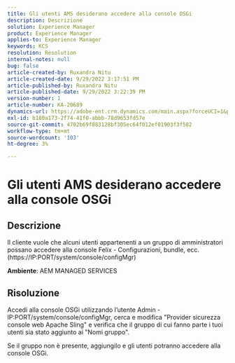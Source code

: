 ```yaml
---
title: Gli utenti AMS desiderano accedere alla console OSGi
description: Descrizione
solution: Experience Manager
product: Experience Manager
applies-to: Experience Manager
keywords: KCS
resolution: Resolution
internal-notes: null
bug: false
article-created-by: Ruxandra Nitu
article-created-date: 9/29/2022 3:17:51 PM
article-published-by: Ruxandra Nitu
article-published-date: 9/29/2022 3:22:39 PM
version-number: 1
article-number: KA-20689
dynamics-url: https://adobe-ent.crm.dynamics.com/main.aspx?forceUCI=1&pagetype=entityrecord&etn=knowledgearticle&id=0aa2b2da-0940-ed11-9db1-0022480867fb
exl-id: b180a173-2f74-41f0-abbb-78d9653fd57e
source-git-commit: 4702b69f883128bf305ec64f012ef01903f3f582
workflow-type: tm+mt
source-wordcount: '103'
ht-degree: 3%

---
```


# Gli utenti AMS desiderano accedere alla console OSGi

## Descrizione


Il cliente vuole che alcuni utenti appartenenti a un gruppo di amministratori possano accedere alla console Felix - Configurazioni, bundle, ecc. (https://IP:PORT/system/console/configMgr)



<b>Ambiente</b>: AEM MANAGED SERVICES


## Risoluzione


Accedi alla console OSGi utilizzando l’utente Admin - IP:PORT/system/console/configMgr, cerca e modifica &quot;Provider sicurezza console web Apache Sling&quot; e verifica che il gruppo di cui fanno parte i tuoi utenti sia stato aggiunto ai &quot;Nomi gruppo&quot;.

Se il gruppo non è presente, aggiungilo e gli utenti potranno accedere alla console OSGi.
